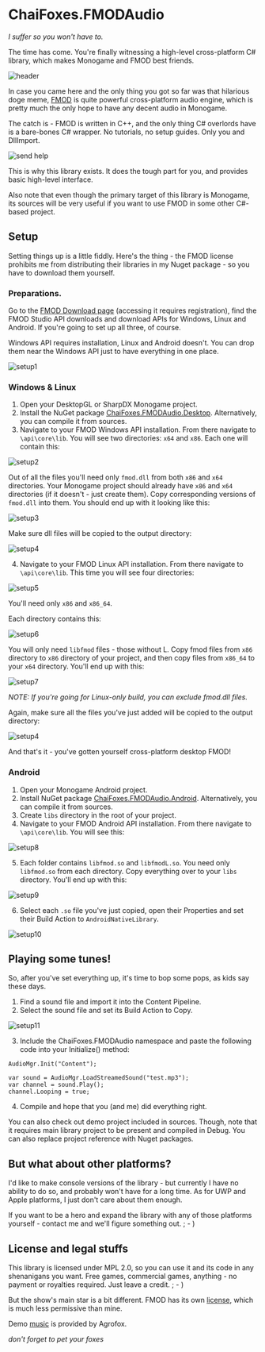 # ChaiFoxes.FMODAudio

*I suffer so you won't have to.*

The time has come. You're finally witnessing a high-level cross-platform C# library, 
which makes Monogame and FMOD best friends.

![header](/pics/ebites.png)


In case you came here and the only thing you got so far was that hilarious doge meme, 
[FMOD](http://fmod.org) is quite powerful cross-platform audio engine, which is
pretty much the only hope to have any decent audio in Monogame. 

The catch is - FMOD is written in C++, and the only thing C# overlords have
is a bare-bones C# wrapper. No tutorials, no setup guides. Only you and DllImport.

![send help](/pics/help.png)


This is why this library exists. It does the tough part for you, and provides 
basic high-level interface. 

Also note that even though the primary target of this library is Monogame, its sources
will be very useful if you want to use FMOD in some other C#-based project.

## Setup

Setting things up is a little fiddly. Here's the thing - the FMOD license prohibits 
me from distributing their libraries in my Nuget package - so you have to
download them yourself.

### Preparations.

Go to the [FMOD Download page](https://www.fmod.com/download) (accessing it requires
registration), find the FMOD Studio API downloads and download APIs for Windows, Linux
and Android. If you're going to set up all three, of course.


Windows API requires installation, Linux and Android doesn't. You can drop them near
the Windows API just to have everything in one place.

![setup1](/pics/setup1.png)

### Windows & Linux

1. Open your DesktopGL or SharpDX Monogame project.
2. Install the NuGet package [ChaiFoxes.FMODAudio.Desktop](https://www.nuget.org/packages/ChaiFoxes.FMODAudio.Desktop/). Alternatively, you can compile
it from sources.
3. Navigate to your FMOD Windows API installation. From there navigate to `\api\core\lib`.
You will see two directories: `x64` and `x86`. Each one will contain this:

![setup2](/pics/setup2.png)


Out of all the files you'll need only `fmod.dll` from both `x86` and `x64` directories.
Your Monogame project should already have `x86` and `x64` directories 
(if it doesn't - just create them). Copy corresponding versions of `fmod.dll` 
into them. You should end up with it looking like this:


![setup3](/pics/setup3.png)

Make sure dll files will be copied to the output directory:

![setup4](/pics/setup4.png)

4. Navigate to your FMOD Linux API installation. From there navigate to `\api\core\lib`.
This time you will see four directories: 

![setup5](/pics/setup5.png)
 
You'll need only `x86` and `x86_64`.

Each directory contains this:

![setup6](/pics/setup6.png)

You will only need `libfmod` files - those without L. Copy fmod files from `x86`
directory to `x86` directory of your project, and then copy files from `x86_64` 
to your `x64` directory. You'll end up with this:

![setup7](/pics/setup7.png)

*NOTE: If you're going for Linux-only build, you can exclude fmod.dll files.*

Again, make sure all the files you've just added will be copied 
to the output directory:

![setup4](/pics/setup4.png)

And that's it - you've gotten yourself cross-platform desktop FMOD!

### Android

1. Open your Monogame Android project.
2. Install NuGet package [ChaiFoxes.FMODAudio.Android](https://www.nuget.org/packages/ChaiFoxes.FMODAudio.Android/). Alternatively, you can compile
it from sources.
3. Create `libs` directory in the root of your project.
4. Navigate to your FMOD Android API installation. From there navigate to 
`\api\core\lib`. You will see this:

![setup8](/pics/setup8.png)

5. Each folder contains `libfmod.so` and `libfmodL.so`. 
You need only `libfmod.so` from each directory. Copy everything over to your `libs`
directory. You'll end up with this:

![setup9](/pics/setup9.png)

6. Select each `.so` file you've just copied, open their Properties and set their
Build Action to `AndroidNativeLibrary`.

![setup10](/pics/setup10.png)

## Playing some tunes!

So, after you've set everything up, it's time to bop some pops, as kids say these days.

1. Find a sound file and import it into the Content Pipeline.
2. Select the sound file and set its Build Action to Copy. 

![setup11](/pics/setup11.png)

3. Include the ChaiFoxes.FMODAudio namespace and paste the following code into your
Initialize() method:
```
AudioMgr.Init("Content");

var sound = AudioMgr.LoadStreamedSound("test.mp3");
var channel = sound.Play();
channel.Looping = true;
```
4. Compile and hope that you (and me) did everything right.

You can also check out demo project included in sources. Though, note that it requires
main library project to be present and compiled in Debug. You can also replace project reference
with Nuget packages.

## But what about other platforms?

I'd like to make console versions of the library - but currently I have no ability
to do so, and probably won't have for a long time. As for UWP and Apple platforms,
I just don't care about them enough. 

If you want to be a hero and expand the library with any of those platforms yourself - 
contact me and we'll figure something out. ; - )


## License and legal stuffs

This library is licensed under MPL 2.0, so you can use it and its code in any 
shenanigans you want. Free games, commercial games, anything - no payment or 
royalties required. Just leave a credit. ; - )

But the show's main star is a bit different. FMOD has its own [license](https://fmod.com/licensing#faq), 
which is much less permissive than mine. 

Demo [music](https://www.youtube.com/watch?v=zZ81qi90E-Y) is provided by Agrofox.

*don't forget to pet your foxes*
